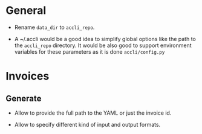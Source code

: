 # General

* Rename `data_dir` to `accli_repo`.

* A ~/.accli would be a good idea to simplify global options like the
  path to the `accli_repo` directory. It would be also good to support
  environment variables for these parameters as it is done
  `accli/config.py`


# Invoices

## Generate

* Allow to provide the full path to the YAML or just the invoice id.

* Allow to specify different kind of input and output formats.

